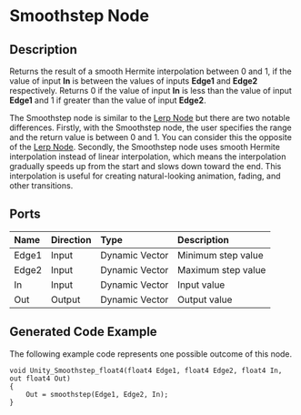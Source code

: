 # Smoothstep Node

## Description

Returns the result of a smooth Hermite interpolation between 0 and 1, if the value of input **In** is between the values of inputs **Edge1** and **Edge2** respectively. Returns 0 if the value of input **In** is less than the value of input **Edge1** and 1 if greater than the value of input **Edge2**.

The Smoothstep node is similar to the [Lerp Node](Lerp-Node.md) but there are two notable differences. Firstly, with the Smoothstep node, the user specifies the range and the return value is between 0 and 1. You can consider this the opposite of the [Lerp Node](Lerp-Node.md). Secondly, the Smoothstep node uses smooth Hermite interpolation instead of linear interpolation, which means the interpolation gradually speeds up from the start and slows down toward the end. This interpolation is useful for creating natural-looking animation, fading, and other transitions.

## Ports

| Name        | Direction | Type           | Description        |
|:------------|:----------|:---------------|:-------------------|
| Edge1       | Input     | Dynamic Vector | Minimum step value |
| Edge2       | Input     | Dynamic Vector | Maximum step value |
| In          | Input     | Dynamic Vector | Input value        |
| Out         | Output    | Dynamic Vector | Output value       |

## Generated Code Example

The following example code represents one possible outcome of this node.

```
void Unity_Smoothstep_float4(float4 Edge1, float4 Edge2, float4 In, out float4 Out)
{
    Out = smoothstep(Edge1, Edge2, In);
}
```
